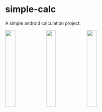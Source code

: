# simple-calc
A simple android calculation project.

<img width="25%" src="https://raw.github.com/dgknrsln/simple-calc/master/Screenshots/screenshots1.png"/>
<img width="25%" src="https://raw.github.com/dgknrsln/simple-calc/master/Screenshots/screenshots2.png"/>
<img width="25%" src="https://raw.github.com/dgknrsln/simple-calc/master/Screenshots/screenshots3.png"/>
